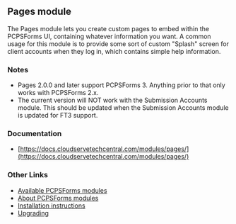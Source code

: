 ## Pages module

The Pages module lets you create custom pages to embed within the PCPSForms UI, containing whatever information you want. A common usage for this module is to provide some sort of custom "Splash" screen for client accounts when they log in, which contains simple help information.


### Notes

- Pages 2.0.0 and later support PCPSForms 3. Anything prior to that only works with PCPSForms 2.x. 
- The current version will NOT work with the Submission Accounts module. This should be updated when the Submission
Accounts module is updated for FT3 support. 


### Documentation

- [https://docs.cloudservetechcentral.com/modules/pages/](https://docs.cloudservetechcentral.com/modules/pages/)


### Other Links

- [Available PCPSForms modules](https://modules.cloudservetechcentral.com/)
- [About PCPSForms modules](https://docs.cloudservetechcentral.com/userdoc/modules/) 
- [Installation instructions](https://docs.cloudservetechcentral.com/userdoc/modules/installing/)
- [Upgrading](https://docs.cloudservetechcentral.com/userdoc/modules/upgrading/)
